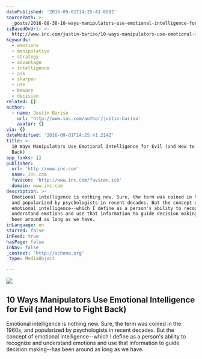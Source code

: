 ```yaml
---
datePublished: '2016-09-01T14:25:41.658Z'
sourcePath: >-
  _posts/2016-08-30-10-ways-manipulators-use-emotional-intelligence-for-evil-an.md
isBasedOnUrl: >-
  http://www.inc.com/justin-bariso/10-ways-manipulators-use-emotional-intelligence-for-evil-and-how-to-fight-back.html
keywords:
  - emotions
  - manipulative
  - strategy
  - advantage
  - intelligence
  - ask
  - sharpen
  - use
  - beware
  - decision
related: []
author:
  - name: Justin Bariso
    url: 'http://www.inc.com/author/justin-bariso'
    avatar: {}
via: {}
dateModified: '2016-09-01T14:25:41.214Z'
title: >-
  10 Ways Manipulators Use Emotional Intelligence for Evil (and How to Fight
  Back)
app_links: []
publisher:
  url: 'http://www.inc.com'
  name: Inc.com
  favicon: 'http://www.inc.com/favicon.ico'
  domain: www.inc.com
description: >-
  Emotional intelligence is nothing new. Sure, the term was coined in the 1960s,
  and popularized by psychologists in recent decades. But the concept of
  emotional intelligence--which I define as a person's ability to recognize and
  understand emotions and use that information to guide decision making--has
  been around as long as we have.
inLanguage: en
starred: false
inFeed: true
hasPage: false
inNav: false
_context: 'http://schema.org'
_type: MediaObject

---
```

<article style=""><img src="https://imgflo.herokuapp.com/graph/vahj1ThiexotieMo/2ec034297f396bb70d5135aa7a600e70/noop.jpg?input=http%3A%2F%2Fwww.incimages.com%2Fuploaded_files%2Fimage%2F970x450%2Fgetty_478781225_2000160020009280372_106369.jpg" /><h1>10 Ways Manipulators Use Emotional Intelligence for Evil (and How to Fight Back)</h1><p>Emotional intelligence is nothing new. Sure, the term was coined in the 1960s, and popularized by psychologists in recent decades. But the concept of emotional intelligence--which I define as a person's ability to recognize and understand emotions and use that information to guide decision making--has been around as long as we have.</p></article>